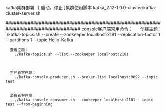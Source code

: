 kafka集群部署
   [ 启动，停止 ]集群使用脚本 kafka_2.12-1.0.0-cluster/kafka-cluster-server.sh



###################################################################################
console客户端常用命令：
      创建主题：
        ./kafka-topics.sh --create --zookeeper localhost:2181 --replication-factor 1   
      --partitions 1 --topic Hello-Kafka

      查看主题：
        ./kafka-topics.sh --list --zookeeper localhost:2181



      生产者客户端：
        ./kafka-console-producer.sh --broker-list localhost:9092 --topic test


      消费者客户端
        ./kafka-console-consumer.sh --zookeeper localhost:2181 --topic test --from-beginning
